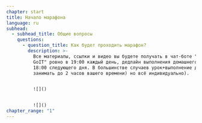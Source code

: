 ```yaml
---
chapter: start
title: Начало марафона
language: ru
subhead:
  - subhead_title: Общие вопросы
    questions:
      - question_title: К﻿ак будет проходить марафон?
        description: >-
          Все материалы, ссылки и видео вы будете получать в чат-боте "Марафон
          GoIT" ровно в 19:00 каждый день, дедлайн выполнения домашнего задания
          18:00 следующего дня. В большинстве случаев урок+выполнение дз будет
          занимать до 2 часов вашего времени) но всё индивидуально).


          ![]()


          ![]()
chapter_range: "1"
---
```

